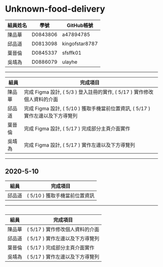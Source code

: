 # Unknown-food-delivery

| 組員姓名 | 學號     | GitHub帳號     |
| -------- | -------- | -------------- |
| 陳品華   | D0843806 | a47894785      |
| 邱品道   | D0813098 | kingofstar8787 |
| 葉晉倫   | D0845337 | sfsffk01       |
| 吳靖為   | D0886079 | ulayhe         |

---  

|組員|完成項目|
| - | -|
|陳品華|完成 Figma 設計, ( 5/3 ) 登入註冊的實作, ( 5/17 ) 實作修改個人資料的介面|
| 邱品道   | 完成 Figma 設計, ( 5/10 ) 獲取手機當前位置資訊, ( 5/17 ) 實作左邊以及下方導覽列 |
| 葉晉倫   | 完成 Figma 設計, ( 5/17 ) 完成部分主頁介面實作 |
| 吳靖為   | 完成 Figma 設計, ( 5/17 ) 實作左邊以及下方導覽列 |

---
## 2020-5-10
|組員|完成項目|
| - | -|
| 邱品道   | ( 5/10 ) 獲取手機當前位置資訊 |
---
## 
|組員|完成項目|
| - | -|
|陳品華|( 5/17 ) 實作修改個人資料的介面|
| 邱品道   | ( 5/17 ) 實作左邊以及下方導覽列 |
| 葉晉倫   | ( 5/17 ) 完成部分主頁介面實作 |
| 吳靖為   | ( 5/17 ) 實作左邊以及下方導覽列 |
